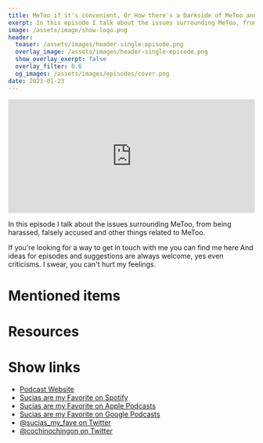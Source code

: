 ```yaml
---
title: MeToo if it's convenient, Or How there's a Darkside of MeToo and how I learned to handle it
exerpt: In this episode I talk about the issues surrounding MeToo, from being harassed, falsely accused and other things related to MeToo.
image: /assets/image/show-logo.png
header:
  teaser: /assets/images/header-single-episode.png
  overlay_image: /assets/images/header-single-episode.png
  show_overlay_exerpt: false
  overlay_filter: 0.6
  og_images: /assets/images/episodes/cover.png
date: 2021-01-23
---
```

<iframe src="https://open.spotify.com/embed-podcast/episode/0LsmCXTvEvOxPAHavZ7kay" width="100%" height="232" frameborder="0" allowtransparency="true" allow="encrypted-media"></iframe>

In this episode I talk about the issues surrounding MeToo, from being harassed, falsely accused and other things related to MeToo.

If you're looking for a way to get in touch with me you can find me here
And ideas for episodes and suggestions are always welcome, yes even criticisms. I swear, you can't hurt my feelings.

# Mentioned items

# Resources

# Show links

* <i class=fas fa-link></i> [Podcast Website](https://cochinochingon.com)
* <i class=fab fa-spotify></i> [Sucias are my Favorite on Spotify](https://open.spotify.com/show/3XjoipCU3QzeIaQAAQpBdW)
* <i class=fas fa-podcast></i> [Sucias are my Favorite on Apple Podcasts](https://podcasts.apple.com/us/podcast/sucias-are-my-favorite/id1548173787)
* <i class=fab fa-google-play></i> [Sucias are my Favorite on Google Podcasts](https://podcasts.google.com/feed/aHR0cHM6Ly9hbmNob3IuZm0vcy80MjI0YzYzYy9wb2RjYXN0L3Jzcw==)
* <i class=fab fa-twitter></i> [@sucias_my_fave on Twitter](https://twitter.com/sucias_my_fave)
* <i class=fab fa-twitter></i> [@cochinochingon on Twitter](https://twitter.com/cochinochingon)
